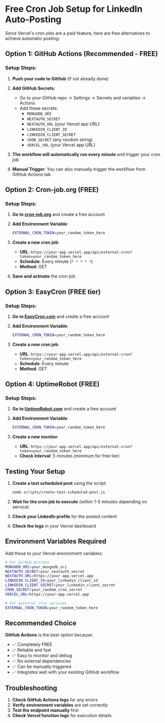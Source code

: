 # Free Cron Job Setup for LinkedIn Auto-Posting

Since Vercel's cron jobs are a paid feature, here are free alternatives to achieve automatic posting:

## Option 1: GitHub Actions (Recommended - FREE)

### Setup Steps:

1. **Push your code to GitHub** (if not already done)

2. **Add GitHub Secrets**:
   - Go to your GitHub repo → Settings → Secrets and variables → Actions
   - Add these secrets:
     - `MONGODB_URI`
     - `NEXTAUTH_SECRET`
     - `NEXTAUTH_URL` (your Vercel app URL)
     - `LINKEDIN_CLIENT_ID`
     - `LINKEDIN_CLIENT_SECRET`
     - `CRON_SECRET` (any random string)
     - `VERCEL_URL` (your Vercel app URL)

3. **The workflow will automatically run every minute** and trigger your cron job

4. **Manual Trigger**: You can also manually trigger the workflow from GitHub Actions tab

## Option 2: Cron-job.org (FREE)

### Setup Steps:

1. **Go to [cron-job.org](https://cron-job.org)** and create a free account

2. **Add Environment Variable**:
   ```bash
   EXTERNAL_CRON_TOKEN=your_random_token_here
   ```

3. **Create a new cron job**:
   - **URL**: `https://your-app.vercel.app/api/external-cron?token=your_random_token_here`
   - **Schedule**: Every minute (`* * * * *`)
   - **Method**: GET

4. **Save and activate** the cron job

## Option 3: EasyCron (FREE tier)

### Setup Steps:

1. **Go to [EasyCron.com](https://www.easycron.com)** and create a free account

2. **Add Environment Variable**:
   ```bash
   EXTERNAL_CRON_TOKEN=your_random_token_here
   ```

3. **Create a new cron job**:
   - **URL**: `https://your-app.vercel.app/api/external-cron?token=your_random_token_here`
   - **Schedule**: Every minute
   - **Method**: GET

## Option 4: UptimeRobot (FREE)

### Setup Steps:

1. **Go to [UptimeRobot.com](https://uptimerobot.com)** and create a free account

2. **Add Environment Variable**:
   ```bash
   EXTERNAL_CRON_TOKEN=your_random_token_here
   ```

3. **Create a new monitor**:
   - **URL**: `https://your-app.vercel.app/api/external-cron?token=your_random_token_here`
   - **Check Interval**: 5 minutes (minimum for free tier)

## Testing Your Setup

1. **Create a test scheduled post** using the script:
   ```bash
   node scripts/create-test-scheduled-post.js
   ```

2. **Wait for the cron job to execute** (within 1-5 minutes depending on service)

3. **Check your LinkedIn profile** for the posted content

4. **Check the logs** in your Vercel dashboard

## Environment Variables Required

Add these to your Vercel environment variables:

```bash
# For GitHub Actions
MONGODB_URI=your_mongodb_uri
NEXTAUTH_SECRET=your_nextauth_secret
NEXTAUTH_URL=https://your-app.vercel.app
LINKEDIN_CLIENT_ID=your_linkedin_client_id
LINKEDIN_CLIENT_SECRET=your_linkedin_client_secret
CRON_SECRET=your_random_cron_secret
VERCEL_URL=https://your-app.vercel.app

# For external cron services
EXTERNAL_CRON_TOKEN=your_random_token_here
```

## Recommended Choice

**GitHub Actions** is the best option because:
- ✅ Completely FREE
- ✅ Reliable and fast
- ✅ Easy to monitor and debug
- ✅ No external dependencies
- ✅ Can be manually triggered
- ✅ Integrates well with your existing GitHub workflow

## Troubleshooting

1. **Check GitHub Actions logs** for any errors
2. **Verify environment variables** are set correctly
3. **Test the endpoint manually** first
4. **Check Vercel function logs** for execution details
